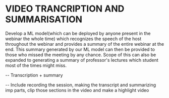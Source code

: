 # VIDEO TRANCRIPTION AND SUMMARISATION 

Develop a ML model(which can be deployed by anyone present in the webinar the whole time) which recognizes the speech of the host throughout the webinar and provides a summary of the entire webinar at the end. This summary generated by our ML model can then be provided to those who missed the meeting by any chance. Scope of this can also be expanded to generating a summary of professor's lectures which student most of the times might miss.

-- Transcription + summary

-- Include recording the session, making the transcript and summarizing imp parts, clip those sections in the video and make a highlight video

